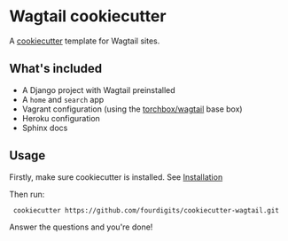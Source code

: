 Wagtail cookiecutter
====================

A [cookiecutter](https://github.com/audreyr/cookiecutter) template for Wagtail sites.


What's included
---------------

 - A Django project with Wagtail preinstalled
 - A ``home`` and ``search`` app
 - Vagrant configuration (using the [torchbox/wagtail](https://github.com/torchbox/vagrant-wagtail-base) base box)
 - Heroku configuration
 - Sphinx docs


Usage
-----

Firstly, make sure cookiecutter is installed. See [Installation](http://cookiecutter.readthedocs.org/en/latest/installation.html)

Then run:

     cookiecutter https://github.com/fourdigits/cookiecutter-wagtail.git


Answer the questions and you're done!

